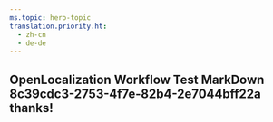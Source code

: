 ```yaml
---
ms.topic: hero-topic
translation.priority.ht: 
  - zh-cn
  - de-de
---
```

## OpenLocalization Workflow Test MarkDown 8c39cdc3-2753-4f7e-82b4-2e7044bff22a thanks!
